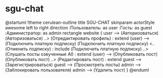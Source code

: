 # sgu-chat
@startuml
!theme cerulean-outline
title SGU-CHAT
skinparam actorStyle awesome
left to right direction
:Пользователь: as user
:Гость: as guest
:Администратор: as admin
rectangle website {
    user --> (Авторизоваться)
    (Авторизоваться) ..> (Отредактировать профиль) : extend
    (user) --> (Подключить платную подписку)
    (Подключить платную подписку) <.. (Отменить подписку) : include
    (Подключить платную подписку) ..> (Слушать посты озвученные AI) : extend
    (user) --> (Опубликовать пост) 
    (Опубликовать пост) ..> (Редактировать пост) : extend
    guest --> (Зарегистрироваться)
    guest --> (Просмотреть посты)
    admin --> (Заблокировать пользователя)
    admin --> (Удалить пост)
}
@enduml
